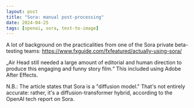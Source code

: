 ```yaml
---
layout: post
title: "Sora: manual post-processing"
date: 2024-04-25
tags: [openai, sora, text-to-image]
---
```


A lot of background on the practicalities from one of the Sora private beta-testing teams:
https://www.fxguide.com/fxfeatured/actually-using-sora/

„Air Head still needed a large amount of editorial and human direction to produce this engaging and funny story film.“
This included using Adobe After Effects.

N.B.: The article states that Sora is a "diffusion model." That's not entirely accurate: rather, it's a diffusion-transformer hybrid, according to the OpenAI tech report on Sora.